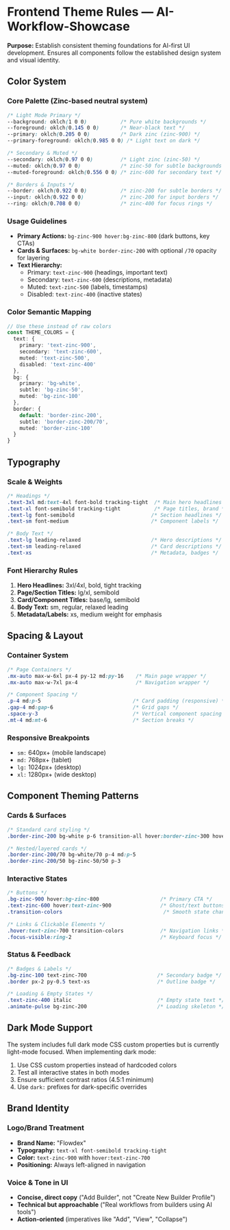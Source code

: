 # Frontend Theme Rules — AI-Workflow-Showcase

**Purpose:** Establish consistent theming foundations for AI-first UI development. Ensures all components follow the established design system and visual identity.

## Color System

### Core Palette (Zinc-based neutral system)
```css
/* Light Mode Primary */
--background: oklch(1 0 0)           /* Pure white backgrounds */
--foreground: oklch(0.145 0 0)       /* Near-black text */
--primary: oklch(0.205 0 0)          /* Dark zinc (zinc-900) */
--primary-foreground: oklch(0.985 0 0) /* Light text on dark */

/* Secondary & Muted */
--secondary: oklch(0.97 0 0)         /* Light zinc (zinc-50) */
--muted: oklch(0.97 0 0)             /* zinc-50 for subtle backgrounds */
--muted-foreground: oklch(0.556 0 0) /* zinc-600 for secondary text */

/* Borders & Inputs */
--border: oklch(0.922 0 0)           /* zinc-200 for subtle borders */
--input: oklch(0.922 0 0)            /* zinc-200 for input borders */
--ring: oklch(0.708 0 0)             /* zinc-400 for focus rings */
```

### Usage Guidelines
- **Primary Actions:** `bg-zinc-900 hover:bg-zinc-800` (dark buttons, key CTAs)
- **Cards & Surfaces:** `bg-white border-zinc-200` with optional `/70` opacity for layering
- **Text Hierarchy:**
  - Primary: `text-zinc-900` (headings, important text)
  - Secondary: `text-zinc-600` (descriptions, metadata)
  - Muted: `text-zinc-500` (labels, timestamps)
  - Disabled: `text-zinc-400` (inactive states)

### Color Semantic Mapping
```typescript
// Use these instead of raw colors
const THEME_COLORS = {
  text: {
    primary: 'text-zinc-900',
    secondary: 'text-zinc-600', 
    muted: 'text-zinc-500',
    disabled: 'text-zinc-400'
  },
  bg: {
    primary: 'bg-white',
    subtle: 'bg-zinc-50',
    muted: 'bg-zinc-100'
  },
  border: {
    default: 'border-zinc-200',
    subtle: 'border-zinc-200/70',
    muted: 'border-zinc-100'
  }
}
```

## Typography

### Scale & Weights
```css
/* Headings */
.text-3xl md:text-4xl font-bold tracking-tight  /* Main hero headlines */
.text-xl font-semibold tracking-tight           /* Page titles, brand */
.text-lg font-semibold                         /* Section headlines */
.text-sm font-medium                           /* Component labels */

/* Body Text */
.text-lg leading-relaxed                       /* Hero descriptions */
.text-sm leading-relaxed                       /* Card descriptions */
.text-xs                                       /* Metadata, badges */
```

### Font Hierarchy Rules
1. **Hero Headlines:** 3xl/4xl, bold, tight tracking
2. **Page/Section Titles:** lg/xl, semibold 
3. **Card/Component Titles:** base/lg, semibold
4. **Body Text:** sm, regular, relaxed leading
5. **Metadata/Labels:** xs, medium weight for emphasis

## Spacing & Layout

### Container System
```css
/* Page Containers */
.mx-auto max-w-6xl px-4 py-12 md:py-16    /* Main page wrapper */
.mx-auto max-w-7xl px-4                   /* Navigation wrapper */

/* Component Spacing */
.p-4 md:p-5                              /* Card padding (responsive) */
.gap-4 md:gap-6                          /* Grid gaps */
.space-y-3                               /* Vertical component spacing */
.mt-4 md:mt-6                            /* Section breaks */
```

### Responsive Breakpoints
- `sm:` 640px+ (mobile landscape)
- `md:` 768px+ (tablet)  
- `lg:` 1024px+ (desktop)
- `xl:` 1280px+ (wide desktop)

## Component Theming Patterns

### Cards & Surfaces
```css
/* Standard card styling */
.border-zinc-200 bg-white p-6 transition-all hover:border-zinc-300 hover:shadow-sm

/* Nested/layered cards */  
.border-zinc-200/70 bg-white/70 p-4 md:p-5
.border-zinc-200/50 bg-zinc-50/50 p-3
```

### Interactive States
```css
/* Buttons */
.bg-zinc-900 hover:bg-zinc-800                    /* Primary CTA */
.text-zinc-600 hover:text-zinc-900                /* Ghost/text buttons */
.transition-colors                                 /* Smooth state changes */

/* Links & Clickable Elements */
.hover:text-zinc-700 transition-colors            /* Navigation links */
.focus-visible:ring-2                             /* Keyboard focus */
```

### Status & Feedback
```css
/* Badges & Labels */
.bg-zinc-100 text-zinc-700                       /* Secondary badge */
.border px-2 py-0.5 text-xs                      /* Outline badge */

/* Loading & Empty States */
.text-zinc-400 italic                            /* Empty state text */
.animate-pulse bg-zinc-200                       /* Loading skeleton */
```

## Dark Mode Support

The system includes full dark mode CSS custom properties but is currently light-mode focused. When implementing dark mode:

1. Use CSS custom properties instead of hardcoded colors
2. Test all interactive states in both modes
3. Ensure sufficient contrast ratios (4.5:1 minimum)
4. Use `dark:` prefixes for dark-specific overrides

## Brand Identity

### Logo/Brand Treatment
- **Brand Name:** "Flowdex" 
- **Typography:** `text-xl font-semibold tracking-tight`
- **Color:** `text-zinc-900` with `hover:text-zinc-700`
- **Positioning:** Always left-aligned in navigation

### Voice & Tone in UI
- **Concise, direct copy** ("Add Builder", not "Create New Builder Profile")
- **Technical but approachable** ("Real workflows from builders using AI tools")
- **Action-oriented** (imperatives like "Add", "View", "Collapse")